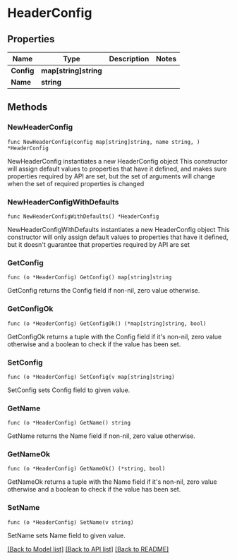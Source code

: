 # HeaderConfig

## Properties

Name | Type | Description | Notes
------------ | ------------- | ------------- | -------------
**Config** | **map[string]string** |  | 
**Name** | **string** |  | 

## Methods

### NewHeaderConfig

`func NewHeaderConfig(config map[string]string, name string, ) *HeaderConfig`

NewHeaderConfig instantiates a new HeaderConfig object
This constructor will assign default values to properties that have it defined,
and makes sure properties required by API are set, but the set of arguments
will change when the set of required properties is changed

### NewHeaderConfigWithDefaults

`func NewHeaderConfigWithDefaults() *HeaderConfig`

NewHeaderConfigWithDefaults instantiates a new HeaderConfig object
This constructor will only assign default values to properties that have it defined,
but it doesn't guarantee that properties required by API are set

### GetConfig

`func (o *HeaderConfig) GetConfig() map[string]string`

GetConfig returns the Config field if non-nil, zero value otherwise.

### GetConfigOk

`func (o *HeaderConfig) GetConfigOk() (*map[string]string, bool)`

GetConfigOk returns a tuple with the Config field if it's non-nil, zero value otherwise
and a boolean to check if the value has been set.

### SetConfig

`func (o *HeaderConfig) SetConfig(v map[string]string)`

SetConfig sets Config field to given value.


### GetName

`func (o *HeaderConfig) GetName() string`

GetName returns the Name field if non-nil, zero value otherwise.

### GetNameOk

`func (o *HeaderConfig) GetNameOk() (*string, bool)`

GetNameOk returns a tuple with the Name field if it's non-nil, zero value otherwise
and a boolean to check if the value has been set.

### SetName

`func (o *HeaderConfig) SetName(v string)`

SetName sets Name field to given value.



[[Back to Model list]](../README.md#documentation-for-models) [[Back to API list]](../README.md#documentation-for-api-endpoints) [[Back to README]](../README.md)


